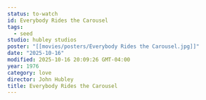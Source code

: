 ```yaml
---
status: to-watch
id: Everybody Rides the Carousel
tags:
  - seed
studio: hubley studios
poster: "[[movies/posters/Everybody Rides the Carousel.jpg]]"
date: "2025-10-16"
modified: 2025-10-16 20:09:26 GMT-04:00
year: 1976
category: love
director: John Hubley
title: Everybody Rides the Carousel
---
```


